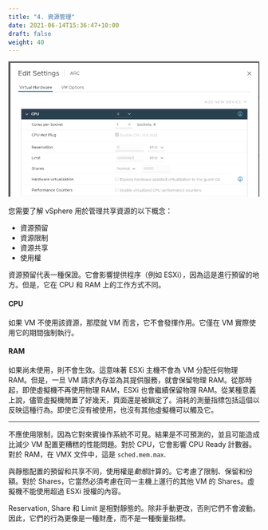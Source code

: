 ```yaml
---
title: "4. 資源管理"
date: 2021-06-14T15:36:47+10:00
draft: false
weight: 40
---
```


![虛擬機設置](2.1.4-fig-1.png)

您需要了解 vSphere 用於管理共享資源的以下概念：

- 資源預留
- 資源限制
- 資源共享
- 使用權

資源預留代表一種保證。它會影響提供程序（例如 ESXi），因為這是進行預留的地方。但是，它在 CPU 和 RAM 上的工作方式不同。

#### CPU

如果 VM 不使用該資源，那麼就 VM 而言，它不會發揮作用。它僅在 VM 實際使用它的期間強制執行。

#### RAM

如果尚未使用，則不會生效。這意味著 ESXi 主機不會為 VM 分配任何物理 RAM。但是，一旦 VM 請求內存並為其提供服務，就會保留物理 RAM。從那時起，即使虛擬機不再使用物理 RAM，ESXi 也會繼續保留物理 RAM。從某種意義上說，儘管虛擬機閒置了好幾天，頁面還是被鎖定了。消耗的測量指標包括這個以反映這種行為。即使它沒有被使用，也沒有其他虛擬機可以觸及它。

---

不應使用限制，因為它對來賓操作系統不可見。結果是不可預測的，並且可能造成比減少 VM 配置更糟糕的性能問題。對於 CPU，它會影響 CPU Ready 計數器。對於 RAM，在 VMX 文件中，這是 `sched.mem.max`.

與靜態配置的預留和共享不同，使用權是*動態*計算的。它考慮了限制、保留和份額。對於 Shares，它當然必須考慮在同一主機上運行的其他 VM 的 Shares。虛擬機不能使用超過 ESXi 授權的內容。

Reservation, Share 和 Limit 是相對靜態的。除非手動更改，否則它們不會波動。因此，它們的行為更像是一種財產，而不是一種衡量指標。